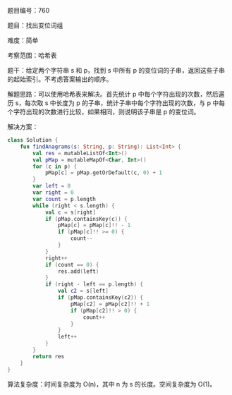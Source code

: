题目编号：760

题目：找出变位词组

难度：简单

考察范围：哈希表

题干：给定两个字符串 s 和 p，找到 s 中所有 p 的变位词的子串，返回这些子串的起始索引。不考虑答案输出的顺序。

解题思路：可以使用哈希表来解决。首先统计 p 中每个字符出现的次数，然后遍历 s，每次取 s 中长度为 p 的子串，统计子串中每个字符出现的次数，与 p 中每个字符出现的次数进行比较，如果相同，则说明该子串是 p 的变位词。

解决方案：

```kotlin
class Solution {
    fun findAnagrams(s: String, p: String): List<Int> {
        val res = mutableListOf<Int>()
        val pMap = mutableMapOf<Char, Int>()
        for (c in p) {
            pMap[c] = pMap.getOrDefault(c, 0) + 1
        }
        var left = 0
        var right = 0
        var count = p.length
        while (right < s.length) {
            val c = s[right]
            if (pMap.containsKey(c)) {
                pMap[c] = pMap[c]!! - 1
                if (pMap[c]!! >= 0) {
                    count--
                }
            }
            right++
            if (count == 0) {
                res.add(left)
            }
            if (right - left == p.length) {
                val c2 = s[left]
                if (pMap.containsKey(c2)) {
                    pMap[c2] = pMap[c2]!! + 1
                    if (pMap[c2]!! > 0) {
                        count++
                    }
                }
                left++
            }
        }
        return res
    }
}
```

算法复杂度：时间复杂度为 O(n)，其中 n 为 s 的长度。空间复杂度为 O(1)。